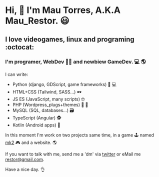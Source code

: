 # Hi, 👋 I'm Mau Torres, A.K.A Mau_Restor. 😃
## I love videogames, linux and programing :octocat:

### I'm programer, WebDev 👨‍💻 and newbiew GameDev. 💻 :earth_americas:

I can write:
* Python (django, GDScript, game frameworks) 🥃 💻
* HTML+CSS (Tailwind, SASS...) 🕶
* JS ES (JavaScript, many scripts) 🤓
* PHP (Wordpress_plugs+themes) 🍺 🍕
* MySQL (SQL, databases...) 🗃
* TypeScript (Angular) 🕵
* Kotlin (Android apps) 📱

In this moment I'm work on two projects same time, in a game 🕹 named [mk2](https://github.com/maurestor/mk2) 🎮 and a website. 🌎

If you want to talk with me, send me a 'dm' via [twitter](https://twitter.com/mau_restor) or eMail me restor@gmail.com.

Have a nice day. 👌
